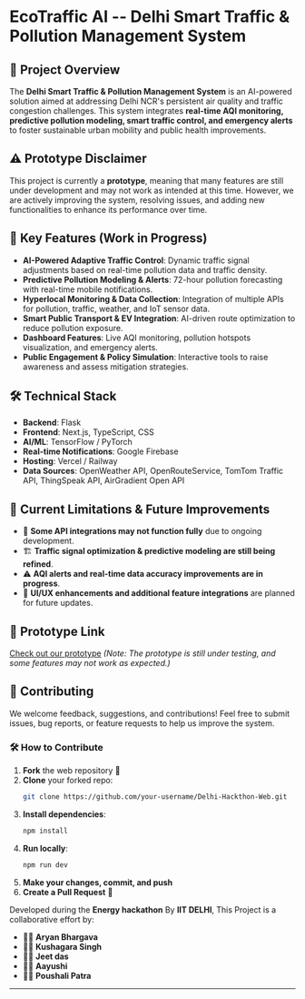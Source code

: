 # EcoTraffic AI -- Delhi Smart Traffic & Pollution Management System

## 🚀 Project Overview
The **Delhi Smart Traffic & Pollution Management System** is an AI-powered solution aimed at addressing Delhi NCR's persistent air quality and traffic congestion challenges. This system integrates **real-time AQI monitoring, predictive pollution modeling, smart traffic control, and emergency alerts** to foster sustainable urban mobility and public health improvements.

## ⚠️ Prototype Disclaimer
This project is currently a **prototype**, meaning that many features are still under development and may not work as intended at this time. However, we are actively improving the system, resolving issues, and adding new functionalities to enhance its performance over time.

## 🌟 Key Features (Work in Progress)
- **AI-Powered Adaptive Traffic Control**: Dynamic traffic signal adjustments based on real-time pollution data and traffic density.
- **Predictive Pollution Modeling & Alerts**: 72-hour pollution forecasting with real-time mobile notifications.
- **Hyperlocal Monitoring & Data Collection**: Integration of multiple APIs for pollution, traffic, weather, and IoT sensor data.
- **Smart Public Transport & EV Integration**: AI-driven route optimization to reduce pollution exposure.
- **Dashboard Features**: Live AQI monitoring, pollution hotspots visualization, and emergency alerts.
- **Public Engagement & Policy Simulation**: Interactive tools to raise awareness and assess mitigation strategies.

## 🛠️ Technical Stack
- **Backend**: Flask
- **Frontend**: Next.js, TypeScript, CSS
- **AI/ML**: TensorFlow / PyTorch
- **Real-time Notifications**: Google Firebase
- **Hosting**: Vercel / Railway
- **Data Sources**: OpenWeather API, OpenRouteService, TomTom Traffic API, ThingSpeak API, AirGradient Open API

## 📌 Current Limitations & Future Improvements
- 🚧 **Some API integrations may not function fully** due to ongoing development.
- 🏗️ **Traffic signal optimization & predictive modeling are still being refined**.
- ⚠️ **AQI alerts and real-time data accuracy improvements are in progress**.
- 🔧 **UI/UX enhancements and additional feature integrations** are planned for future updates.

## 🔗 Prototype Link
[Check out our prototype](https://v0-delhi-hackthon.vercel.app/) *(Note: The prototype is still under testing, and some features may not work as expected.)*

## 🤝 Contributing
We welcome feedback, suggestions, and contributions! Feel free to submit issues, bug reports, or feature requests to help us improve the system.

### 🛠 How to Contribute
1. **Fork** the web repository 📌  
2. **Clone** your forked repo:  
   ```sh
   git clone https://github.com/your-username/Delhi-Hackthon-Web.git
   ```  
3. **Install dependencies**:  
   ```sh
   npm install
   ```  
4. **Run locally**:  
   ```sh
   npm run dev
   ```  
5. **Make your changes, commit, and push**  
6. **Create a Pull Request** 🚀  



Developed during the **Energy hackathon** By **IIT DELHI**, This Project is a collaborative effort by:  

- 🧑‍💻 **Aryan Bhargava**  
- 🧑‍💻 **Kushagara Singh**  
- 🧑‍💻 **Jeet das**  
- 🧑‍💻 **Aayushi**
- 🧑‍💻 **Poushali Patra** 

---
